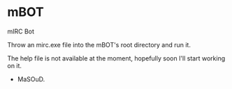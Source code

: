# mBOT
mIRC Bot

Throw an mirc.exe file into the mBOT's root directory and run it.

The help file is not available at the moment, hopefully soon I'll start working on it.

- MaSOuD.
